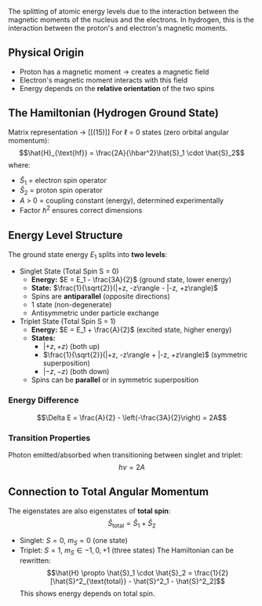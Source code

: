 The splitting of atomic energy levels due to the interaction between the magnetic moments of the nucleus and the electrons. In hydrogen, this is the interaction between the proton's and electron's magnetic moments.
## Physical Origin
- Proton has a magnetic moment → creates a magnetic field
- Electron's magnetic moment interacts with this field
- Energy depends on the **relative orientation** of the two spins
## The Hamiltonian (Hydrogen Ground State)
Matrix representation -> [[(15)]]
For ℓ = 0 states (zero orbital angular momentum): $$\hat{H}_{\text{hf}} = \frac{2A}{\hbar^2}\hat{S}_1 \cdot \hat{S}_2$$
where:
- $\hat{S}_1$ = electron spin operator
- $\hat{S}_2$ = proton spin operator
- $A$ > 0 = coupling constant (energy), determined experimentally
- Factor $\hbar^2$ ensures correct dimensions
## Energy Level Structure
The ground state energy $E_1$ splits into **two levels**:
-  Singlet State (Total Spin S = 0)
	- **Energy:** $E = E_1 - \frac{3A}{2}$ (ground state, lower energy)
	- **State:** $\frac{1}{\sqrt{2}}(|+z, -z\rangle - |-z, +z\rangle)$
	- Spins are **antiparallel** (opposite directions)
	- 1 state (non-degenerate)
	- Antisymmetric under particle exchange
- Triplet State (Total Spin S = 1)
	- **Energy:** $E = E_1 + \frac{A}{2}$ (excited state, higher energy)
	- **States:**
		- $|+z, +z\rangle$ (both up)
		- $\frac{1}{\sqrt{2}}(|+z, -z\rangle + |-z, +z\rangle)$ (symmetric superposition)
		- $|-z, -z\rangle$ (both down)
	- Spins can be **parallel** or in symmetric superposition
### Energy Difference
$$\Delta E = \frac{A}{2} - \left(-\frac{3A}{2}\right) = 2A$$
### Transition Properties
Photon emitted/absorbed when transitioning between singlet and triplet: $$h\nu = 2A$$
## Connection to Total Angular Momentum
The eigenstates are also eigenstates of **total spin**: $$\hat{S}_{\text{total}} = \hat{S}_1 + \hat{S}_2$$
- Singlet: $S = 0$, $m_S = 0$ (one state)
- Triplet: $S = 1$, $m_S \in {-1, 0, +1}$ (three states)
The Hamiltonian can be rewritten: $$\hat{H} \propto \hat{S}_1 \cdot \hat{S}_2 = \frac{1}{2}[\hat{S}^2_{\text{total}} - \hat{S}^2_1 - \hat{S}^2_2]$$
This shows energy depends on total spin.